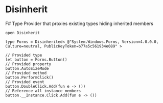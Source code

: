 # Disinherit
F# Type Provider that proxies existing types hiding inherited members

```F#
open Disinherit

type Forms = Disinherited< @"System.Windows.Forms, Version=4.0.0.0, Culture=neutral, PublicKeyToken=b77a5c561934e089" >

// Provided type
let button = Forms.Button()
// Provided property
button.AutoSizeMode
// Provided method
button.PerformClick()
// Provided event
button.DoubleClick.Add(fun e -> ())
// Reference all instance members
button.__Instance.Click.Add(fun e -> ())
```
